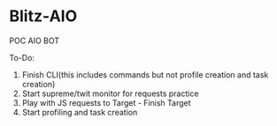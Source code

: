 # Blitz-AIO
POC AIO BOT

To-Do:

1. Finish CLI(this includes commands but not profile creation and task creation)
2. Start supreme/twit monitor for requests practice
3. Play with JS requests to Target - Finish Target
4. Start profiling and task creation
